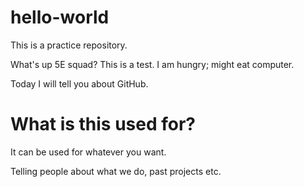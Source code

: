# hello-world
This is a practice repository.

What's up 5E squad? This is a test. I am hungry; might eat computer.

Today I will tell you about GitHub.

# What is this used for?
It can be used for whatever you want.

Telling people about what we do, past projects etc.
